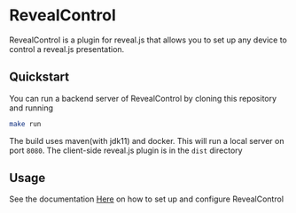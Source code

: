 # RevealControl
RevealControl is a plugin for reveal.js that allows you to set up 
any device to control a reveal.js presentation.

## Quickstart

You can run a backend server of RevealControl by cloning this repository and running

```bash
make run

```

The build uses maven(with jdk11) and docker. This will run a local server on port ``8080``. The client-side reveal.js plugin is in the ``dist`` directory

## Usage

See the documentation [Here](https://tareqkirresh.com/reveal-control) on how
to set up and configure RevealControl
